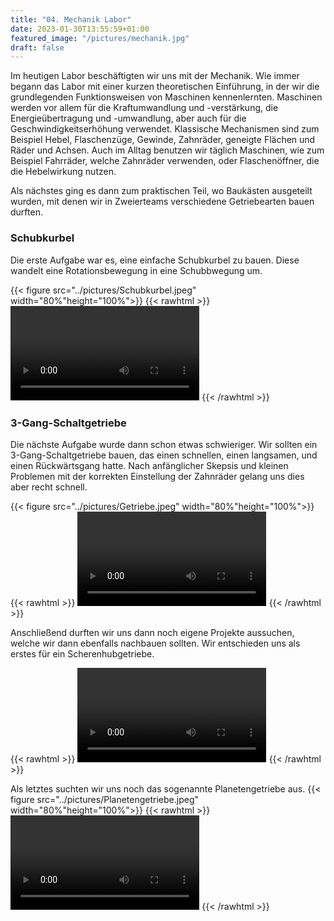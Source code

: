 ```yaml
---
title: "04. Mechanik Labor"
date: 2023-01-30T13:55:59+01:00
featured_image: "/pictures/mechanik.jpg"
draft: false
---
```


Im heutigen Labor beschäftigten wir uns mit der Mechanik. Wie immer begann das Labor mit einer kurzen theoretischen Einführung, in der wir die grundlegenden Funktionsweisen von Maschinen kennenlernten. 
Maschinen werden vor allem für die Kraftumwandlung und -verstärkung, die Energieübertragung und -umwandlung, aber auch für die Geschwindigkeitserhöhung verwendet.
Klassische Mechanismen sind zum Beispiel Hebel, Flaschenzüge, Gewinde, Zahnräder, geneigte Flächen und Räder und Achsen.
Auch im Alltag benutzen wir täglich Maschinen, wie zum Beispiel Fahrräder, welche Zahnräder verwenden, oder Flaschenöffner, die die Hebelwirkung nutzen.

Als nächstes ging es dann zum praktischen Teil, wo Baukästen ausgeteilt wurden, mit denen wir in Zweierteams verschiedene Getriebearten bauen durften.

### Schubkurbel

Die erste Aufgabe war es, eine einfache Schubkurbel zu bauen. Diese wandelt eine Rotationsbewegung in eine Schubbwegung um.

{{< figure src="../pictures/Schubkurbel.jpeg" width="80%"height="100%">}}
{{< rawhtml >}} 
<video width=60% controls autoplay>
    <source src="../pictures/Schubkurbel.mp4" type="video/mp4">
    Your browser does not support the video tag.  
</video>
{{< /rawhtml >}} 


### 3-Gang-Schaltgetriebe

Die nächste Aufgabe wurde dann schon etwas schwieriger. Wir sollten ein 3-Gang-Schaltgetriebe bauen, das einen schnellen, einen langsamen, und einen Rückwärtsgang hatte. 
Nach anfänglicher Skepsis und kleinen Problemen mit der korrekten Einstellung der Zahnräder gelang uns dies aber recht schnell.

{{< figure src="../pictures/Getriebe.jpeg" width="80%"height="100%">}}
{{< rawhtml >}} 
<video width=60% controls autoplay>
    <source src="../pictures/Getriebe.mp4" type="video/mp4">
    Your browser does not support the video tag.  
</video>
{{< /rawhtml >}} 


Anschließend durften wir uns dann noch eigene Projekte aussuchen, welche wir dann ebenfalls nachbauen sollten.
Wir entschieden uns als erstes für ein Scherenhubgetriebe.

{{< rawhtml >}} 
<video width=60% controls autoplay>
    <source src="../pictures/Scherenhub.mp4" type="video/mp4">
    Your browser does not support the video tag.  
</video>
{{< /rawhtml >}} 


Als letztes suchten wir uns noch das sogenannte Planetengetriebe aus.
{{< figure src="../pictures/Planetengetriebe.jpeg" width="80%"height="100%">}}
{{< rawhtml >}} 
<video width=60% controls autoplay>
    <source src="../pictures/Planetengetriebe.mp4" type="video/mp4">
    Your browser does not support the video tag.  
</video>
{{< /rawhtml >}} 
